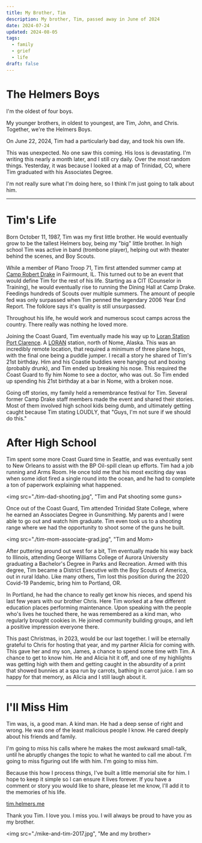 ```yaml
---
title: My Brother, Tim
description: My brother, Tim, passed away in June of 2024
date: 2024-07-24
updated: 2024-08-05
tags:
  - family
  - grief
  - life
draft: false
---
```

# The Helmers Boys

I'm the oldest of four boys.

My younger brothers, in oldest to youngest, are Tim, John, and Chris. Together, we're the Helmers Boys.

On June 22, 2024, Tim had a particularly bad day, and took his own life.

This was unexpected. No one saw this coming. His loss is devastating. I'm writing this nearly a month later, and I still cry daily. Over the most random things. Yesterday, it was because I looked at a map of Trinidad, CO, where Tim graduated with his Associates Degree.

I'm not really sure what I'm doing here, so I think I'm just going to talk about him.

---

# Tim's Life 

Born October 11, 1987, Tim was my first little brother. He would eventually grow to be the tallest Helmers boy, being my "big" little brother. In high school Tim was active in band (trombone player), helping out with theater behind the scenes, and Boy Scouts.

While a member of Plano Troop 71, Tim first attended summer camp at [Camp Robert Drake](https://www.campdrake.com/) in Fairmount, IL. This turned out to be an event that would define Tim for the rest of his life. Starting as a CIT (Counselor in Training), he would eventually rise to running the Dining Hall at Camp Drake. Feedings hundreds of Scouts over multiple summers. The amount of people fed was only surpassed when Tim penned the legendary 2006 Year End Report. The folklore says it's quality is still unsurpassed.

Throughout his life, he would work and numerous scout camps across the country. There really was nothing he loved more.

Joining the Coast Guard, Tim eventually made his way up to [Loran Station Port Clarence](https://www.alaskahandbook.com/places/us-coast-guard-loran-station-port-clarence/). A [LORAN](https://en.wikipedia.org/wiki/LORAN) station, north of Nome, Alaska. This was an incredibly remote location, that required a minimum of three plane hops, with the final one being a puddle jumper. I recall a story he shared of Tim's 21st birthday. Him and his Coastie buddies were hanging out and boxing (probably drunk), and Tim ended up breaking his nose. This required the Coast Guard to fly him Nome to see a doctor, who was out. So Tim ended up spending his 21st birthday at a bar in Nome, with a broken nose.

Going off stories, my family held a remembrance festival for Tim. Several former Camp Drake staff members made the event and shared their stories. Most of them involved high school kids being dumb, and ultimately getting caught because Tim stating LOUDLY, that "Guys, I'm not sure if we should do this."

# After High School

Tim spent some more Coast Guard time in Seattle, and was eventually sent to New Orleans to assist with the BP Oil-spill clean up efforts. Tim had a job running and Arms Room. He once told me that his most exciting day was when some idiot fired a single round into the ocean, and he had to complete a ton of paperwork explaining what happened.

<img src="./tim-dad-shooting.jpg", "Tim and Pat shooting some guns>

Once out of the Coast Guard, Tim attended Trinidad State College, where he earned an Associates Degree in Gunsmithing. My parents and I were able to go out and watch him graduate. Tim even took us to a shooting range where we had the opportunity to shoot some of the guns he built.

<img src="./tim-mom-associate-grad.jpg", "Tim and Mom>

After puttering around out west for a bit, Tim eventually made his way back to Illinois, attending George Williams College of Aurora University graduating a Bachelor's Degree in Parks and Recreation. Armed with this degree, Tim became a District Executive with the Boy Scouts of America, out in rural Idaho. Like many others, Tim lost this position during the 2020 Covid-19 Pandemic, bring him to Portland, OR.

In Portland, he had the chance to really get know his nieces, and spend his last few years with our brother Chris. Here Tim worked at a few different education places performing maintenance. Upon speaking with the people who's lives he touched there, he was remembered as a kind man, who regularly brought cookies in. He joined community building groups, and left a positive impression everyone there.

This past Christmas, in 2023, would be our last together. I will be eternally grateful to Chris for hosting that year, and my partner Alicia for coming with. This gave her and my son, James, a chance to spend some time with Tim. A chance to get to know him. He and Alicia hit it off, and one of my highlights was getting high with them and getting caught in the absurdity of a print that showed bunnies at a spa run by carrots, bathing in carrot juice. I am so happy for that memory, as Alicia and I still laugh about it.

---
# I'll Miss Him

Tim was, is, a good man. A kind man. He had a deep sense of right and wrong. He was one of the least malicious people I know. He cared deeply about his friends and family.

I'm going to miss his calls where he makes the most awkward small-talk, until he abruptly changes the topic to what he wanted to call me about. I'm going to miss figuring out life with him. I'm going to miss him.

Because this how I process things, I've built a little memorial site for him. I hope to keep it simple so I can ensure it lives forever. If you have a comment or story you would like to share, please let me know, I'll add it to the memories of his life.

[tim.helmers.me](https://tim.helmers.me)

Thank you Tim. I love you. I miss you. I will always be proud to have you as my brother.

<img src="./mike-and-tim-2017.jpg", "Me and my brother>